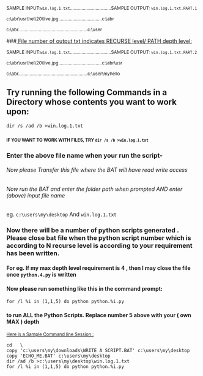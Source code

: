 <sup>SAMPLE INPUT:`win.log.1.txt`................................SAMPLE OUTPUT: `win.log.1.txt.PART.1`</sup>

<sup>c:\abr\usr\hel\20\live.jpg..................................c:\abr

<sup>c:\abr......................................................c:\user

###<ins> File number of output txt indicates RECURSE level/ PATH depth level:</ins>

<sup>SAMPLE INPUT:`win.log.1.txt`................................SAMPLE OUTPUT: `win.log.1.txt.PART.2`

<sup>c:\abr\usr\hel\20\live.jpg..................................c:\abr\usr

<sup>c:\abr......................................................c:\user\myhello

## Try running the following Commands in a Directory whose contents you want to work upon:
`dir /s /ad /b >win.log.1.txt`

### <sup><sup>IF YOU WANT TO WORK WITH FILES, TRY `dir /s /b >win.log.1.txt`</sup></sup>
### Enter the above file name when your run the script-
###### Now please Transfer this file where the BAT will have read write access
###### Now run the BAT and enter the folder path when prompted AND enter (above) input file name

eg. `c:\users\my\desktop` And `win.log.1.txt`

### Now there will be a number of python scripts generated . Please close bat file when the python script number which is according to N recurse level is according to your requirement has been written.
#### For eg. If my max depth level requirement is 4  , then I may close the file once `python.4.py` is written

#### Now please run something like this in the command prompt:
``for /l %i in (1,1,5) do python python.%i.py``

#### to run ALL the Python Scripts. Replace number 5 above with your ( own MAX ) depth
<sup><ins>Here is a Sample Command line Session :</ins>
```
cd   \
copy 'c:\users\my\downloads\WRITE A SCRIPT.BAT' c:\users\my\desktop
copy 'ECHO_ME.BAT' c:\users\my\desktop
dir /ad /b >c:\users\my\desktop\win.log.1.txt
for /l %i in (1,1,5) do python python.%i.py
```






